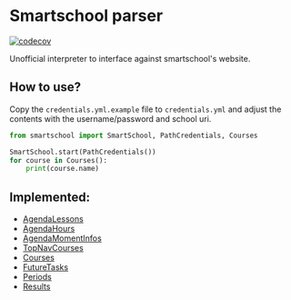 # Smartschool parser

[![codecov](https://codecov.io/gh/svaningelgem/smartschool/graph/badge.svg?token=U0A3H3K4L0)](https://codecov.io/gh/svaningelgem/smartschool)

Unofficial interpreter to interface against smartschool's website.

## How to use?

Copy the `credentials.yml.example` file to `credentials.yml` and adjust the contents with the username/password and school uri.

```python
from smartschool import SmartSchool, PathCredentials, Courses

SmartSchool.start(PathCredentials())
for course in Courses():
    print(course.name)
```

## Implemented:

- [AgendaLessons](src/smartschool/agenda.py)
- [AgendaHours](src/smartschool/agenda.py)
- [AgendaMomentInfos](src/smartschool/agenda.py)
- [TopNavCourses](src/smartschool/courses.py)
- [Courses](src/smartschool/courses.py)
- [FutureTasks](src/smartschool/objects.py)
- [Periods](src/smartschool/periods.py)
- [Results](src/smartschool/results.py)
